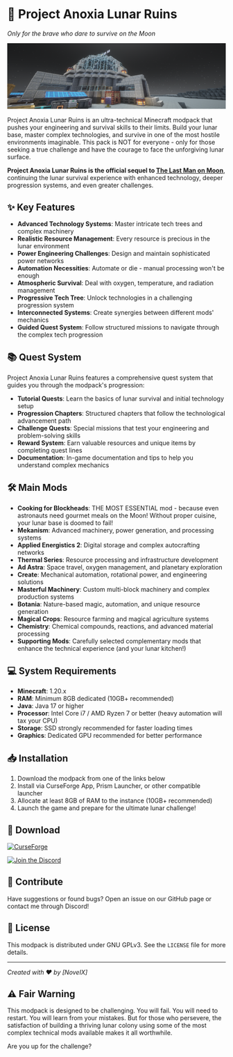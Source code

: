 # 🌙 Project Anoxia Lunar Ruins

*Only for the brave who dare to survive on the Moon*

![Anoxia Banner](./kubejs/assets/anoxia/banner/anoxia.png)

Project Anoxia Lunar Ruins is an ultra-technical Minecraft modpack that pushes your engineering and survival skills to their limits. Build your lunar base, master complex technologies, and survive in one of the most hostile environments imaginable. This pack is NOT for everyone - only for those seeking a true challenge and have the courage to face the unforgiving lunar surface.

**Project Anoxia Lunar Ruins is the official sequel to [The Last Man on Moon](https://www.curseforge.com/minecraft/modpacks/tlmom)**, continuing the lunar survival experience with enhanced technology, deeper progression systems, and even greater challenges.

## ✨ Key Features

- **Advanced Technology Systems**: Master intricate tech trees and complex machinery
- **Realistic Resource Management**: Every resource is precious in the lunar environment
- **Power Engineering Challenges**: Design and maintain sophisticated power networks
- **Automation Necessities**: Automate or die - manual processing won't be enough
- **Atmospheric Survival**: Deal with oxygen, temperature, and radiation management
- **Progressive Tech Tree**: Unlock technologies in a challenging progression system
- **Interconnected Systems**: Create synergies between different mods' mechanics
- **Guided Quest System**: Follow structured missions to navigate through the complex tech progression

## 📚 Quest System

Project Anoxia Lunar Ruins features a comprehensive quest system that guides you through the modpack's progression:

- **Tutorial Quests**: Learn the basics of lunar survival and initial technology setup
- **Progression Chapters**: Structured chapters that follow the technological advancement path
- **Challenge Quests**: Special missions that test your engineering and problem-solving skills
- **Reward System**: Earn valuable resources and unique items by completing quest lines
- **Documentation**: In-game documentation and tips to help you understand complex mechanics

## 🛠️ Main Mods

- **Cooking for Blockheads**: THE MOST ESSENTIAL mod - because even astronauts need gourmet meals on the Moon! Without proper cuisine, your lunar base is doomed to fail!
- **Mekanism**: Advanced machinery, power generation, and processing systems
- **Applied Energistics 2**: Digital storage and complex autocrafting networks
- **Thermal Series**: Resource processing and infrastructure development
- **Ad Astra**: Space travel, oxygen management, and planetary exploration
- **Create**: Mechanical automation, rotational power, and engineering solutions
- **Masterful Machinery**: Custom multi-block machinery and complex production systems
- **Botania**: Nature-based magic, automation, and unique resource generation
- **Magical Crops**: Resource farming and magical agriculture systems
- **Chemistry**: Chemical compounds, reactions, and advanced material processing
- **Supporting Mods**: Carefully selected complementary mods that enhance the technical experience (and your lunar kitchen!)

## 💻 System Requirements

- **Minecraft**: 1.20.x
- **RAM**: Minimum 8GB dedicated (10GB+ recommended)
- **Java**: Java 17 or higher
- **Processor**: Intel Core i7 / AMD Ryzen 7 or better (heavy automation will tax your CPU)
- **Storage**: SSD strongly recommended for faster loading times
- **Graphics**: Dedicated GPU recommended for better performance

## 📥 Installation

1. Download the modpack from one of the links below
2. Install via CurseForge App, Prism Launcher, or other compatible launcher
3. Allocate at least 8GB of RAM to the instance (10GB+ recommended)
4. Launch the game and prepare for the ultimate lunar challenge!

## 🔗 Download

[![CurseForge](https://img.shields.io/badge/CurseForge-Project%20Anoxia-orange?style=for-the-badge&logo=curseforge)](https://www.curseforge.com/minecraft/modpacks/anoxia)

[![Join the Discord](https://img.shields.io/badge/Discord-Join%20Server-7289DA?style=for-the-badge&logo=discord)](https://discord.gg/tuolink)

## 🤝 Contribute

Have suggestions or found bugs? Open an issue on our GitHub page or contact me through Discord!

## 📜 License

This modpack is distributed under GNU GPLv3. See the `LICENSE` file for more details.

---

*Created with ❤️ by [NoveIX]*

## ⚠️ Fair Warning

This modpack is designed to be challenging. You will fail. You will need to restart. You will learn from your mistakes. But for those who persevere, the satisfaction of building a thriving lunar colony using some of the most complex technical mods available makes it all worthwhile.

Are you up for the challenge?
